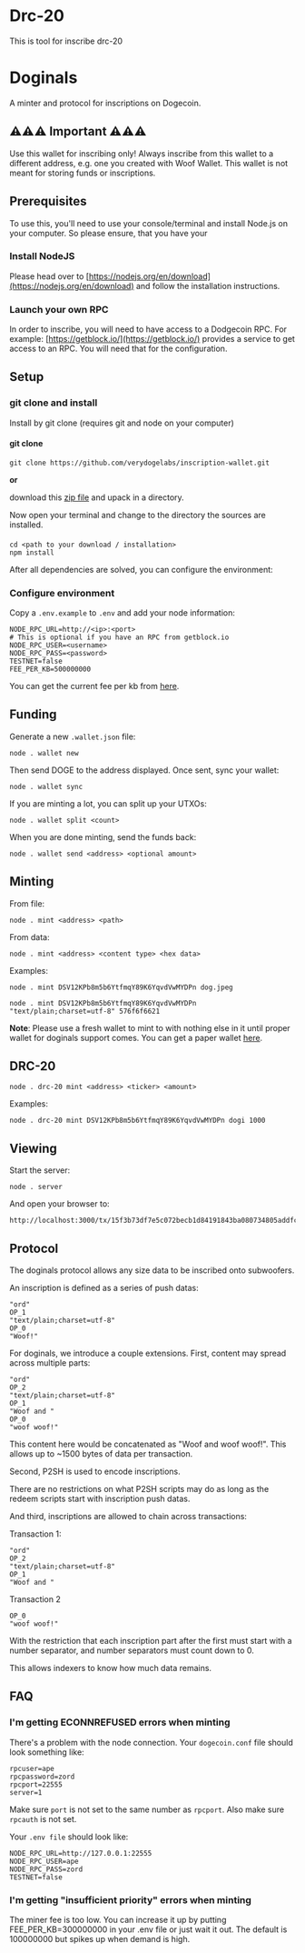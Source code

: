 # Drc-20
This is tool for inscribe drc-20

# Doginals

A minter and protocol for inscriptions on Dogecoin. 

## ⚠️⚠️⚠️ Important ⚠️⚠️⚠️

Use this wallet for inscribing only! Always inscribe from this wallet to a different address, e.g. one you created with Woof Wallet. This wallet is not meant for storing funds or inscriptions.

## Prerequisites

To use this, you'll need to use your console/terminal and install Node.js on your computer. So please ensure, that you have your 

### Install NodeJS

Please head over to [https://nodejs.org/en/download](https://nodejs.org/en/download) and follow the installation instructions.

### Launch your own RPC 

In order to inscribe, you will need to have access to a Dodgecoin RPC. For example: [https://getblock.io/](https://getblock.io/) provides a service to get access to an RPC.
You will need that for the configuration.

## Setup

### git clone and install

Install by git clone (requires git and node on your computer) 

#### git clone
```
git clone https://github.com/verydogelabs/inscription-wallet.git
```

**or** 

download this [zip file](https://github.com/verydogelabs/inscription-wallet/archive/refs/heads/main.zip) and upack in a directory.

Now open your terminal and change to the directory the sources are installed.
####

```
cd <path to your download / installation>
npm install
``` 

After all dependencies are solved, you can configure the environment:

### Configure environment

Copy a `.env.example` to `.env` and add your node information:

```
NODE_RPC_URL=http://<ip>:<port>
# This is optional if you have an RPC from getblock.io
NODE_RPC_USER=<username>
NODE_RPC_PASS=<password>
TESTNET=false
FEE_PER_KB=500000000
```

You can get the current fee per kb from [here](https://blockchair.com/).

## Funding

Generate a new `.wallet.json` file:

```
node . wallet new
```

Then send DOGE to the address displayed. Once sent, sync your wallet:

```
node . wallet sync
```

If you are minting a lot, you can split up your UTXOs:

```
node . wallet split <count>
```

When you are done minting, send the funds back:

```
node . wallet send <address> <optional amount>
```

## Minting

From file:

```
node . mint <address> <path>
```

From data:

```
node . mint <address> <content type> <hex data>
```

Examples:

```
node . mint DSV12KPb8m5b6YtfmqY89K6YqvdVwMYDPn dog.jpeg
```

```
node . mint DSV12KPb8m5b6YtfmqY89K6YqvdVwMYDPn "text/plain;charset=utf-8" 576f6f6621 
```

**Note**: Please use a fresh wallet to mint to with nothing else in it until proper wallet for doginals support comes. You can get a paper wallet [here](https://www.fujicoin.org/wallet_generator?currency=Dogecoin).

## DRC-20

```
node . drc-20 mint <address> <ticker> <amount>
```

Examples: 

```
node . drc-20 mint DSV12KPb8m5b6YtfmqY89K6YqvdVwMYDPn dogi 1000
```

## Viewing

Start the server:

```
node . server
```

And open your browser to:

```
http://localhost:3000/tx/15f3b73df7e5c072becb1d84191843ba080734805addfccb650929719080f62e
```

## Protocol

The doginals protocol allows any size data to be inscribed onto subwoofers.

An inscription is defined as a series of push datas:

```
"ord"
OP_1
"text/plain;charset=utf-8"
OP_0
"Woof!"
```

For doginals, we introduce a couple extensions. First, content may spread across multiple parts:

```
"ord"
OP_2
"text/plain;charset=utf-8"
OP_1
"Woof and "
OP_0
"woof woof!"
```

This content here would be concatenated as "Woof and woof woof!". This allows up to ~1500 bytes of data per transaction.

Second, P2SH is used to encode inscriptions.

There are no restrictions on what P2SH scripts may do as long as the redeem scripts start with inscription push datas.

And third, inscriptions are allowed to chain across transactions:

Transaction 1:

```
"ord"
OP_2
"text/plain;charset=utf-8"
OP_1
"Woof and "
```

Transaction 2

```
OP_0
"woof woof!"
```

With the restriction that each inscription part after the first must start with a number separator, and number separators must count down to 0.

This allows indexers to know how much data remains.

## FAQ

### I'm getting ECONNREFUSED errors when minting

There's a problem with the node connection. Your `dogecoin.conf` file should look something like:

```
rpcuser=ape
rpcpassword=zord
rpcport=22555
server=1
```

Make sure `port` is not set to the same number as `rpcport`. Also make sure `rpcauth` is not set.

Your `.env file` should look like:

```
NODE_RPC_URL=http://127.0.0.1:22555
NODE_RPC_USER=ape
NODE_RPC_PASS=zord
TESTNET=false
```

### I'm getting "insufficient priority" errors when minting

The miner fee is too low. You can increase it up by putting FEE_PER_KB=300000000 in your .env file or just wait it out. The default is 100000000 but spikes up when demand is high.
